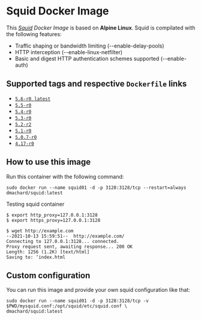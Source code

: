 # Squid Docker Image 

This *[Squid](http://www.squid-cache.org/) Docker Image* is based on **Alpine Linux**.
Squid is compilated with the following features:
- Traffic shaping or bandwidth limiting (--enable-delay-pools)
- HTTP interception (--enable-linux-netfilter)
- Basic and digest HTTP authentication schemes supported (--enable-auth)

## Supported tags and respective `Dockerfile` links

- [`5.6-r0`, `latest`](https://github.com/dmachard/squid-docker/tree/main/5.6)
- [`5.5-r0`](https://github.com/dmachard/squid-docker/tree/main/5.5)
- [`5.4-r0`](https://github.com/dmachard/squid-docker/tree/main/5.4)
- [`5.3-r0`](https://github.com/dmachard/squid-docker/tree/main/5.3)
- [`5.2-r2`](https://github.com/dmachard/squid-docker/tree/main/5.2)
- [`5.1-r0`](https://github.com/dmachard/squid-docker/tree/main/5.1)
- [`5.0.7-r0`](https://github.com/dmachard/squid-docker/tree/main/5.0.7)
- [`4.17-r0`](https://github.com/dmachard/squid-docker/tree/main/4.17)

## How to use this image

Run this container with the following command:

```
sudo docker run --name squid01 -d -p 3128:3128/tcp --restart=always dmachard/squid:latest
```

Testing squid container

```
$ export http_proxy=127.0.0.1:3128
$ export https_proxy=127.0.0.1:3128

$ wget http://example.com
--2021-10-13 15:59:51--  http://example.com/
Connecting to 127.0.0.1:3128... connected.
Proxy request sent, awaiting response... 200 OK
Length: 1256 (1.2K) [text/html]
Saving to: ‘index.html
```

## Custom configuration

You can run this image and provide your own squid configuration like that:

```
sudo docker run --name squid01 -d -p 3128:3128/tcp -v $PWD/mysquid.conf:/opt/squid/etc/squid.conf \
dmachard/squid:latest
```
